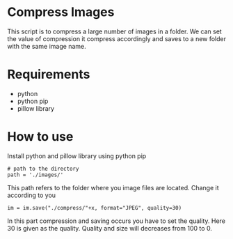 # Compress Images
This script is to compress a large number of images in a folder. We can set the value of compression it compress accordingly and saves to a new folder with the same image name.

# Requirements
* python
* python pip
* pillow library

# How to use
Install python and pillow library using python pip
````
# path to the directory
path = './images/'
````
This path refers to the folder where you image files are located. Change it according to you
```
im = im.save("./compress/"+x, format="JPEG", quality=30)
```
In this part compression and saving occurs you have to set the quality. Here 30 is given as the quality. Quality and size will decreases from 100 to 0.
